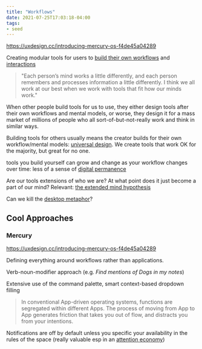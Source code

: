 ```yaml
---
title: "Workflows"
date: 2021-07-25T17:03:18-04:00
tags:
- seed
---
```


https://uxdesign.cc/introducing-mercury-os-f4de45a04289

Creating modular tools for users to [build their own workflows](https://thesephist.com/posts/tools/) and [interactions](thoughts/interaction%20design.md)

> "Each person’s mind works a little differently, and each person remembers and processes information a little differently. I think we all work at our best when we work with tools that fit how our minds work."

When other people build tools for us to use, they either design tools after their own workflows and mental models, or worse, they design it for a mass market of millions of people who all sort-of-but-not-really work and think in similar ways.

Building tools for others usually means the creator builds for their own workflow/mental models: [universal design](thoughts/Design%20Justice.md). We create tools that work OK for the majority, but great for no one.

tools you build yourself can grow and change as your workflow changes over time: less of a sense of [digital permanence](thoughts/digital%20permanence.md)

Are our tools extensions of who we are? At what point does it just become a part of our mind? Relevant: [the extended mind hypothesis](thoughts/Extended%20Mind%20Hypothesis.md)

Can we kill the [desktop metaphor](thoughts/desktop%20metaphor.md)?

## Cool Approaches
### Mercury
https://uxdesign.cc/introducing-mercury-os-f4de45a04289

Defining everything around workflows rather than applications.

Verb-noun-modifier approach (e.g. *Find mentions of Dogs in my notes*)

Extensive use of the command palette, smart context-based dropdown filling

>In conventional App-driven operating systems, functions are segregated within different Apps. The process of moving from App to App generates friction that takes you out of flow, and distracts you from your intentions.

Notifications are off by default unless you specific your availability in the rules of the space (really valuable esp in an [attention economy](thoughts/attention%20economy.md))

